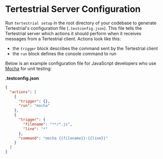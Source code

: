 # Tertestrial Server Configuration

Run <code type="tertestrial-command">tertestrial setup</code> in the root
directory of your codebase to generate Tertestrial's configuration file
(<code type="repo/existing-file">.testconfig.json</code>). This file tells the
Tertestrial server which actions it should perform when it receives messages
from a Tertestrial client. Actions look like this:

- the `trigger` block describes the command sent by the Tertestrial client
- the `run` block defines the console command to run

Below is an example configuration file for JavaScript developers who use
[Mocha](https://mochajs.org) for unit testing:

**.testconfig.json**

```json
{
  "actions": [
    {
      "trigger": {},
      "run": "mocha"
    },
    {
      "trigger": {
        "filename": "**/*.js",
        "line": "*"
      },
      "command": "mocha {{filename}}:{{line}}"
    }
  ]
}
```
